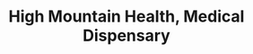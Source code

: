 ---
title: "High Mountain Health, Medical Dispensary"
url: /flagstaff/high-mountain-health-medical-dispensary/
shop: Hanf
---